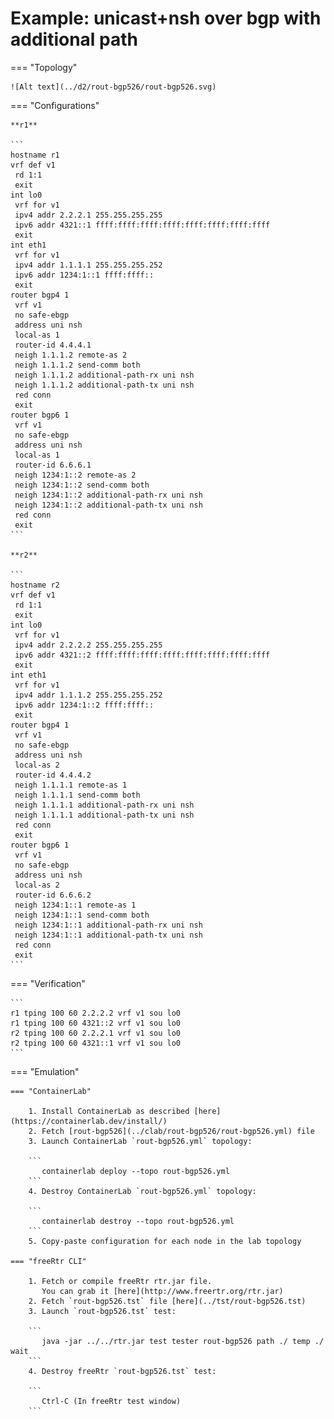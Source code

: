# Example: unicast+nsh over bgp with additional path

=== "Topology"

    ![Alt text](../d2/rout-bgp526/rout-bgp526.svg)

=== "Configurations"

    **r1**

    ```
    hostname r1
    vrf def v1
     rd 1:1
     exit
    int lo0
     vrf for v1
     ipv4 addr 2.2.2.1 255.255.255.255
     ipv6 addr 4321::1 ffff:ffff:ffff:ffff:ffff:ffff:ffff:ffff
     exit
    int eth1
     vrf for v1
     ipv4 addr 1.1.1.1 255.255.255.252
     ipv6 addr 1234:1::1 ffff:ffff::
     exit
    router bgp4 1
     vrf v1
     no safe-ebgp
     address uni nsh
     local-as 1
     router-id 4.4.4.1
     neigh 1.1.1.2 remote-as 2
     neigh 1.1.1.2 send-comm both
     neigh 1.1.1.2 additional-path-rx uni nsh
     neigh 1.1.1.2 additional-path-tx uni nsh
     red conn
     exit
    router bgp6 1
     vrf v1
     no safe-ebgp
     address uni nsh
     local-as 1
     router-id 6.6.6.1
     neigh 1234:1::2 remote-as 2
     neigh 1234:1::2 send-comm both
     neigh 1234:1::2 additional-path-rx uni nsh
     neigh 1234:1::2 additional-path-tx uni nsh
     red conn
     exit
    ```

    **r2**

    ```
    hostname r2
    vrf def v1
     rd 1:1
     exit
    int lo0
     vrf for v1
     ipv4 addr 2.2.2.2 255.255.255.255
     ipv6 addr 4321::2 ffff:ffff:ffff:ffff:ffff:ffff:ffff:ffff
     exit
    int eth1
     vrf for v1
     ipv4 addr 1.1.1.2 255.255.255.252
     ipv6 addr 1234:1::2 ffff:ffff::
     exit
    router bgp4 1
     vrf v1
     no safe-ebgp
     address uni nsh
     local-as 2
     router-id 4.4.4.2
     neigh 1.1.1.1 remote-as 1
     neigh 1.1.1.1 send-comm both
     neigh 1.1.1.1 additional-path-rx uni nsh
     neigh 1.1.1.1 additional-path-tx uni nsh
     red conn
     exit
    router bgp6 1
     vrf v1
     no safe-ebgp
     address uni nsh
     local-as 2
     router-id 6.6.6.2
     neigh 1234:1::1 remote-as 1
     neigh 1234:1::1 send-comm both
     neigh 1234:1::1 additional-path-rx uni nsh
     neigh 1234:1::1 additional-path-tx uni nsh
     red conn
     exit
    ```

=== "Verification"

    ```
    r1 tping 100 60 2.2.2.2 vrf v1 sou lo0
    r1 tping 100 60 4321::2 vrf v1 sou lo0
    r2 tping 100 60 2.2.2.1 vrf v1 sou lo0
    r2 tping 100 60 4321::1 vrf v1 sou lo0
    ```

=== "Emulation"

    === "ContainerLab"

        1. Install ContainerLab as described [here](https://containerlab.dev/install/)  
        2. Fetch [rout-bgp526](../clab/rout-bgp526/rout-bgp526.yml) file  
        3. Launch ContainerLab `rout-bgp526.yml` topology:  

        ```
           containerlab deploy --topo rout-bgp526.yml  
        ```
        4. Destroy ContainerLab `rout-bgp526.yml` topology:  

        ```
           containerlab destroy --topo rout-bgp526.yml  
        ```
        5. Copy-paste configuration for each node in the lab topology

    === "freeRtr CLI"

        1. Fetch or compile freeRtr rtr.jar file.  
           You can grab it [here](http://www.freertr.org/rtr.jar)  
        2. Fetch `rout-bgp526.tst` file [here](../tst/rout-bgp526.tst)  
        3. Launch `rout-bgp526.tst` test:  

        ```
           java -jar ../../rtr.jar test tester rout-bgp526 path ./ temp ./ wait
        ```
        4. Destroy freeRtr `rout-bgp526.tst` test:  

        ```
           Ctrl-C (In freeRtr test window)
        ```


